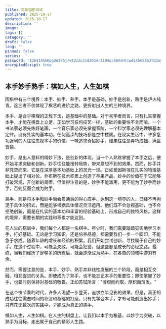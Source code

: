 ```yaml
---
title: 文章加密测试
published: 2025-10-17
updated: 2025-10-17
description: ''
image: ''
tags: []
category: ''
draft: false 
lang: ''
pinned: false
series: ''
password: '$2b$10$kHpgUWI45j/wtZz2LCidzOGmrIi04qc8AXaHCswdiXbU9ZhJtQ3ay'
encryptedScript: true
---
```

## 本手妙手熟手：棋如人生，人生如棋
围棋中有三个境界：本手、妙手、熟手。本手是基础，妙手是创新，熟手是炉火纯青。这三者不仅体现了棋艺的进阶之路，更折射出人生的三种境界。

本手，是合乎棋理的正规下法，是基础中的基础。对于初学者而言，只有扎实掌握本手，才能在棋盘上立足。正如学习任何技艺一样，基础的重要性不言而喻。一个书法家必须先练好笔画，一个音乐家必须先掌握音阶，一个科学家必须先理解基本定律。没有扎实的基本功，任何高深的技巧都是空中楼阁。在现实生活中，许多急功近利的人往往忽视本手的价值，一味追求奇招妙手，结果往往是弄巧成拙，满盘皆输。

妙手，是出人意料的精妙下法，是创新的体现。当一个人熟练掌握了本手之后，便开始寻求突破和创新。妙手往往能扭转局势，带来意想不到的效果。然而，妙手并非凭空而来，它是在深厚基本功基础上的灵光一现。正如爱因斯坦在扎实的物理基础上提出了相对论，乔布斯在技术积累上创造了苹果产品。妙手的价值在于它能够打破常规，开创新的局面。但值得注意的是，妙手不能滥用，更不能为了妙手而妙手，否则反而会成为败手。

熟手，则是将本手和妙手融会贯通后的得心应手。达到这一境界的人，已经不再拘泥于具体的招式，而是能够根据具体情况灵活运用。他们既不会忽视基础，也不会拒绝创新，而是在扎实的基本功和丰富的经验基础上，形成自己的独特风格。这样的境界，需要长期的实践和积累才能达到。

在人生的棋局中，我们每个人都是一名棋手。年少时，我们需要踏踏实实地学习本手，打好基础。无论是学习知识，还是培养品德，都需要我们一步一个脚印，不能急于求成。随着年龄的增长和经验的积累，我们开始尝试创新，寻找属于自己的妙手。在这个过程中，可能会失败，可能会犯错，但这些都是成长的必经之路。最终，当我们经历了足够多的历练后，就会逐渐成为熟手，在各自的领域中游刃有余。

然而，需要注意的是，本手、妙手、熟手并非线性发展的三个阶段，而是相互交融、相互促进的关系。即使成为了熟手，也不能忘记本手的重要性；即使掌握了妙手，也要时刻保持对基础的敬畏。正如苏轼所言："博观而约取，厚积而薄发。"

在这个快节奏的时代，许多人渴望一步登天，追求立竿见影的效果。但是，真正的成功往往需要时间的积淀和基础的打磨。只有先学会本手，才有可能创造出妙手；只有在无数次的实践中，才能成为真正的熟手。

棋如人生，人生如棋。在人生的棋盘上，让我们以本手为根基，以妙手为突破，以熟手为目标，走出属于自己的精彩人生路。